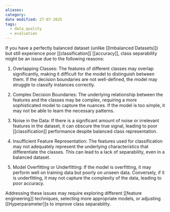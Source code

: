 ```yaml
---
aliases: 
category: 
date modified: 27-07-2025
tags:
  - data_quality
  - evaluation
---
```

If you have a perfectly balanced dataset (unlike [[Imbalanced Datasets]]) but still experience poor [[classification]] [[accuracy]], class separability might be an issue due to the following reasons:

1. Overlapping Classes: The features of different classes may overlap significantly, making it difficult for the model to distinguish between them. If the decision boundaries are not well-defined, the model may struggle to classify instances correctly.

2. Complex Decision Boundaries: The underlying relationship between the features and the classes may be complex, requiring a more sophisticated model to capture the nuances. If the model is too simple, it may not be able to learn the necessary patterns.

3. Noise in the Data: If there is a significant amount of noise or irrelevant features in the dataset, it can obscure the true signal, leading to poor [[classification]] performance despite balanced class representation.

4. Insufficient Feature Representation: The features used for classification may not adequately represent the underlying characteristics that differentiate the classes. This can lead to a lack of separability, even in a balanced dataset.

5. Model Overfitting or Underfitting: If the model is overfitting, it may perform well on training data but poorly on unseen data. Conversely, if it is underfitting, it may not capture the complexity of the data, leading to poor accuracy.

Addressing these issues may require exploring different [[feature engineering]] techniques, selecting more appropriate models, or adjusting [[Hyperparameter]]s to improve class separability.